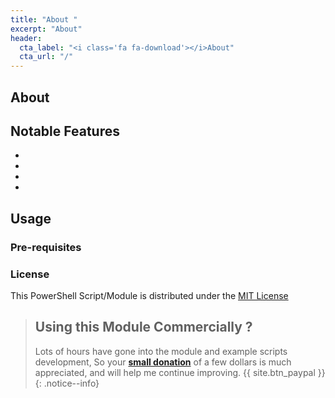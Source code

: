 ```yaml
---
title: "About "
excerpt: "About"
header:
  cta_label: "<i class='fa fa-download'></i>About"
  cta_url: "/"
---
```


## About


## Notable Features
 - 
 - 
 - 
 - 

## Usage



### Pre-requisites


### License 
This PowerShell Script/Module is distributed under the [MIT License](/license)

>## Using this Module Commercially ? 
>Lots of hours have gone into the module and example scripts development, So your [**small donation**](https://www.paypal.me/shanehoey) of a few dollars is much appreciated, and will help me continue improving. 
{{ site.btn_paypal }}
{: .notice--info}
